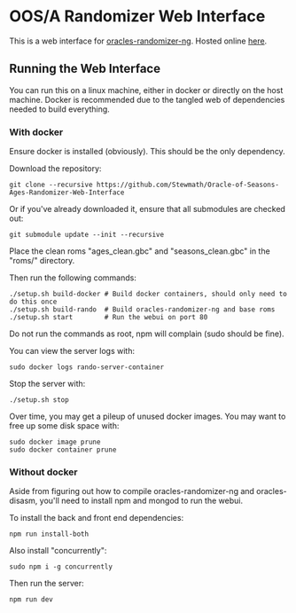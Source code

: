 # OOS/A Randomizer Web Interface

This is a web interface for
[oracles-randomizer-ng](https://github.com/Stewmath/oracles-randomizer-ng).
Hosted online [here](https://oosarando.zeldahacking.net).


## Running the Web Interface

You can run this on a linux machine, either in docker or directly on the host
machine. Docker is recommended due to the tangled web of dependencies needed to
build everything.


### With docker

Ensure docker is installed (obviously). This should be the only dependency.

Download the repository:

```
git clone --recursive https://github.com/Stewmath/Oracle-of-Seasons-Ages-Randomizer-Web-Interface
```

Or if you've already downloaded it, ensure that all submodules are checked out:

```
git submodule update --init --recursive
```

Place the clean roms "ages_clean.gbc" and "seasons_clean.gbc" in the "roms/" directory.

Then run the following commands:

```
./setup.sh build-docker # Build docker containers, should only need to do this once
./setup.sh build-rando  # Build oracles-randomizer-ng and base roms
./setup.sh start        # Run the webui on port 80
```

Do not run the commands as root, npm will complain (sudo should be fine).

You can view the server logs with:

```
sudo docker logs rando-server-container
```

Stop the server with:

```
./setup.sh stop
```

Over time, you may get a pileup of unused docker images. You may want to free up
some disk space with:

```
sudo docker image prune
sudo docker container prune
```


### Without docker

Aside from figuring out how to compile oracles-randomizer-ng and oracles-disasm,
you'll need to install npm and mongod to run the webui.

To install the back and front end dependencies:

```
npm run install-both
```

Also install "concurrently":

```
sudo npm i -g concurrently
```

Then run the server:

```
npm run dev
```
